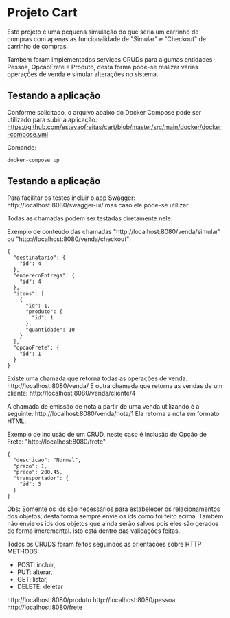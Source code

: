 # Projeto Cart

Este projeto é uma pequena simulação do que seria um carrinho de compras com apenas as funcionalidade de "Simular" e "Checkout" de carrinho de compras.

Também foram implementados serviços CRUDs para algumas entidades - Pessoa, OpcaoFrete e Produto, desta forma pode-se realizar várias operações de venda e simular alterações no sistema. 

## Testando a aplicação

Conforme solicitado, o arquivo abaixo do Docker Compose pode ser utilizado para subir a aplicação: https://github.com/estevaofreitas/cart/blob/master/src/main/docker/docker-compose.yml

Comando:

```
docker-compose up
```

## Testando a aplicação

Para facilitar os testes incluir o app Swagger: http://localhost:8080/swagger-ui/ mas caso ele pode-se utilizar

Todas as chamadas podem ser testadas diretamente nele.

Exemplo de conteúdo das chamadas "http://localhost:8080/venda/simular" ou "http://localhost:8080/venda/checkout":

```
{
  "destinatario": {
    "id": 4
  },
  "enderecoEntrega": {
    "id": 4
  },
  "itens": [
    {
      "id": 1,
      "produto": {
        "id": 1
      },
      "quantidade": 10
    }
  ],
  "opcaoFrete": {
    "id": 1
  }
}
```
Existe uma chamada que retorna todas as operações de venda: http://localhost:8080/venda/ 
E outra chamada que retorna as vendas de um cliente: http://localhost:8080/venda/cliente/4

A chamada de emissão de nota a partir de uma venda utilizando é a seguinte: http://localhost:8080/venda/nota/1
Ela retorna a nota em formato HTML.

Exemplo de inclusão de um CRUD, neste caso é inclusão de Opção de Frete: "http://localhost:8080/frete"

```
{
  "descricao": "Normal",
  "prazo": 1,
  "preco": 200.45,
  "transportador": {
    "id": 3
  }
}
```
Obs: Somente os ids são necessários para estabelecer os relacionamentos dos objetos, desta forma sempre envie os ids como foi feito acima. 
Também não envie os ids dos objetos que ainda serão salvos pois eles são gerados de forma imcremental. Isto está dentro das validações feitas.

Todos os CRUDS foram feitos seguindos as orientações sobre HTTP METHODS:
- POST: incluir, 
- PUT: alterar,
- GET: listar,
- DELETE: deletar 

http://localhost:8080/produto
http://localhost:8080/pessoa
http://localhost:8080/frete

